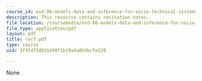 ```yaml
---
course_id: esd-86-models-data-and-inference-for-socio-technical-systems-spring-2007
description: This resource contains recitation notes.
file_location: /coursemedia/esd-86-models-data-and-inference-for-socio-technical-systems-spring-2007/3f91d73d02b200f2b19ada0b3bcfe528_rec7.pdf
file_type: application/pdf
layout: pdf
title: rec7.pdf
type: course
uid: 3f91d73d02b200f2b19ada0b3bcfe528

---
```

None